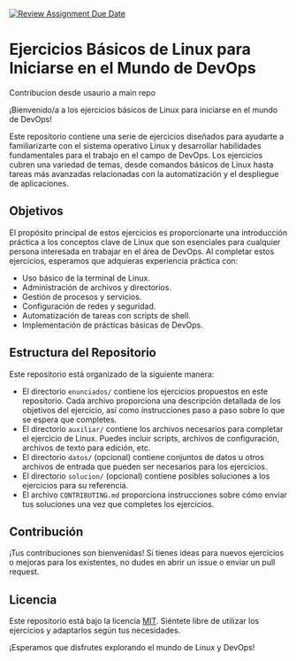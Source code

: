 [![Review Assignment Due Date](https://classroom.github.com/assets/deadline-readme-button-24ddc0f5d75046c5622901739e7c5dd533143b0c8e959d652212380cedb1ea36.svg)](https://classroom.github.com/a/3JwiE5WX)
# Ejercicios Básicos de Linux para Iniciarse en el Mundo de DevOps


Contribucion desde usaurio a main repo

¡Bienvenido/a a los ejercicios básicos de Linux para iniciarse en el mundo de DevOps!

Este repositorio contiene una serie de ejercicios diseñados para ayudarte a familiarizarte con el sistema operativo Linux y desarrollar habilidades fundamentales para el trabajo en el campo de DevOps. Los ejercicios cubren una variedad de temas, desde comandos básicos de Linux hasta tareas más avanzadas relacionadas con la automatización y el despliegue de aplicaciones.

## Objetivos

El propósito principal de estos ejercicios es proporcionarte una introducción práctica a los conceptos clave de Linux que son esenciales para cualquier persona interesada en trabajar en el área de DevOps. Al completar estos ejercicios, esperamos que adquieras experiencia práctica con:

- Uso básico de la terminal de Linux.
- Administración de archivos y directorios.
- Gestión de procesos y servicios.
- Configuración de redes y seguridad.
- Automatización de tareas con scripts de shell.
- Implementación de prácticas básicas de DevOps.

## Estructura del Repositorio

Este repositorio está organizado de la siguiente manera:



- El directorio `enunciados/` contiene los ejercicios propuestos en este repositorio. Cada archivo proporciona una descripción detallada de los objetivos del ejercicio, así como instrucciones paso a paso sobre lo que se espera que completes.
- El directorio `auxiliar/` contiene los archivos necesarios para completar el ejercicio de Linux. Puedes incluir scripts, archivos de configuración, archivos de texto para edición, etc.
- El directorio `datos/` (opcional) contiene conjuntos de datos u otros archivos de entrada que pueden ser necesarios para los ejercicios.
- El directorio `solucion/` (opcional) contiene posibles soluciones a los ejercicios para su referencia.
- El archivo `CONTRIBUTING.md` proporciona instrucciones sobre cómo enviar tus soluciones una vez que completes los ejercicios.

## Contribución

¡Tus contribuciones son bienvenidas! Si tienes ideas para nuevos ejercicios o mejoras para los existentes, no dudes en abrir un issue o enviar un pull request.

## Licencia

Este repositorio está bajo la licencia [MIT](LICENSE). Siéntete libre de utilizar los ejercicios y adaptarlos según tus necesidades.

¡Esperamos que disfrutes explorando el mundo de Linux y DevOps!
